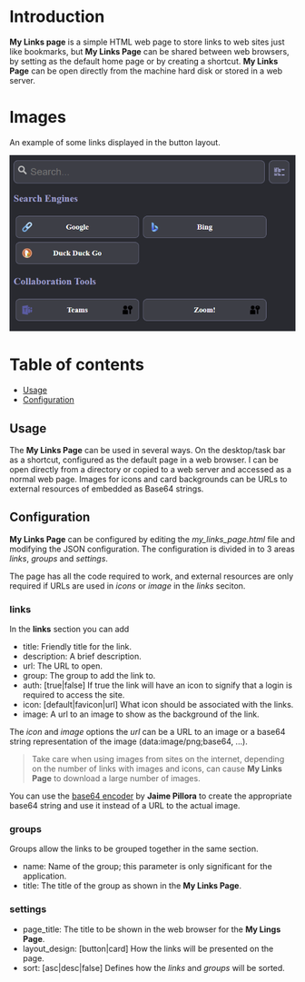 # Introduction

**My Links page** is a simple HTML web page to store links to web sites just like bookmarks, but **My Links Page** can be shared between web browsers, by setting as the default home page or by creating a shortcut. **My Links Page** can be open directly from the machine hard disk or stored in a web server.

# Images

An example of some links displayed in the button layout.

![Button Layout](images/layout_button.png)

# Table of contents

* [Usage](#usage)
* [Configuration](#configuration)

## Usage

The **My Links Page** can be used in several ways. On the desktop/task bar as a shortcut, configured as the default page in a web browser. I can be open directly from a directory or copied to a web server and accessed as a normal web page. Images for icons and card backgrounds can be URLs to external resources of embedded as Base64 strings.

## Configuration

**My Links Page** can be configured by editing the *my_links_page.html* file and modifying the JSON configuration. The configuration is divided in to 3 areas *links*, *groups* and *settings*.

The page has all the code required to work, and external resources are only required if URLs are used in *icons* or *image* in the *links* seciton.

### **links**

In the **links** section you can add

- title: Friendly title for the link.
- description: A brief description.
- url: The URL to open.
- group: The group to add the link to.
- auth: [true|false] If true the link will have an icon to signify that a login is required to access the site.
- icon: [default|favicon|url] What icon should be associated with the links. 
- image: A url to an image to show as the background of the link.

The *icon* and *image* options the *url* can be a URL to an image or a base64 string representation of the image (data:image/png;base64, ...).

> Take care when using images from sites on the internet, depending on the number of links with images and icons, can cause **My Links Page** to download a large number of images.

You can use the [base64 encoder](https://github.com/jpillora/base64-encoder) by **Jaime Pillora** to create the appropriate base64 string and use it instead of a URL to the actual image.

### **groups**

Groups allow the links to be grouped together in the same section.

- name: Name of the group; this parameter is only significant for the application.
- title: The title of the group as shown in the **My Links Page**.

### **settings**

- page_title: The title to be shown in the web browser for the **My Lings Page**.
- layout_design: [button|card] How the links will be presented on the page.
- sort: [asc|desc|false] Defines how the *links* and *groups* will be sorted.


